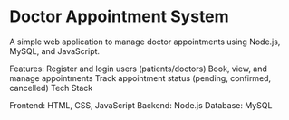 # Doctor Appointment System
A simple web application to manage doctor appointments using Node.js, MySQL, and JavaScript.

Features:
Register and login users (patients/doctors)
Book, view, and manage appointments
Track appointment status (pending, confirmed, cancelled)
Tech Stack

Frontend: HTML, CSS, JavaScript
Backend: Node.js
Database: MySQL
